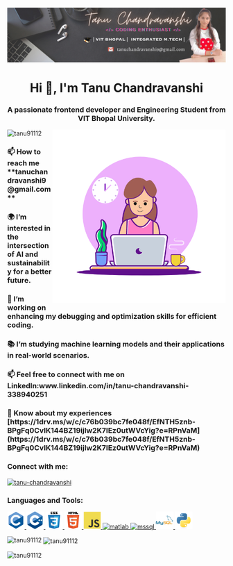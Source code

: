 ![logo](https://github.com/tanu91112/tanu91112/blob/main/banner.png)
<h1 align="center">Hi 👋, I'm Tanu Chandravanshi</h1>
<h3 align="center">A passionate frontend developer and Engineering Student from VIT Bhopal University.</h3>

<img align="right" alt="coding" width="400" src="https://github.com/tanu91112/tanu91112/blob/main/github.gif">

<p align="left"> <img src="https://komarev.com/ghpvc/?username=tanu91112&label=Profile%20views&color=0e75b6&style=flat" alt="tanu91112" /> </p>

<h3>📫 How to reach me **tanuchandravanshi9@gmail.com** <h3> 

  
<h3>🌍 I’m interested in the intersection of AI and sustainability for a better future.<h3>
  
<h3>🔧 I’m working on enhancing my debugging and optimization skills for efficient coding.<h3>
  
<h3>📚 I’m studying machine learning models and their applications in real-world scenarios.<h3>
  
<h3>📫 Feel free to connect with me on LinkedIn:www.linkedin.com/in/tanu-chandravanshi-338940251<h3>

<h3>📄 Know about my experiences [https://1drv.ms/w/c/c76b039bc7fe048f/EfNTH5znb-BPgFq0CvIK144BZ19ijlw2K7IEz0utWVcYig?e=RPnVaM](https://1drv.ms/w/c/c76b039bc7fe048f/EfNTH5znb-BPgFq0CvIK144BZ19ijlw2K7IEz0utWVcYig?e=RPnVaM)<h3>


<h3 align="left">Connect with me:</h3>
<p align="left">
<a href="https://www.linkedin.com/in/tanu-chandravanshi-338940251" target="blank"><img align="center" src="https://raw.githubusercontent.com/rahuldkjain/github-profile-readme-generator/master/src/images/icons/Social/linked-in-alt.svg" alt="tanu-chandravanshi" height="30" width="40" /></a>
</p>

<h3 align="left">Languages and Tools:</h3>
<p align="left"> <a href="https://www.cprogramming.com/" target="_blank" rel="noreferrer"> <img src="https://raw.githubusercontent.com/devicons/devicon/master/icons/c/c-original.svg" alt="c" width="40" height="40"/> </a> <a href="https://www.w3schools.com/cpp/" target="_blank" rel="noreferrer"> <img src="https://raw.githubusercontent.com/devicons/devicon/master/icons/cplusplus/cplusplus-original.svg" alt="cplusplus" width="40" height="40"/> </a> <a href="https://www.w3schools.com/css/" target="_blank" rel="noreferrer"> <img src="https://raw.githubusercontent.com/devicons/devicon/master/icons/css3/css3-original-wordmark.svg" alt="css3" width="40" height="40"/> </a> <a href="https://www.w3.org/html/" target="_blank" rel="noreferrer"> <img src="https://raw.githubusercontent.com/devicons/devicon/master/icons/html5/html5-original-wordmark.svg" alt="html5" width="40" height="40"/> </a> <a href="https://developer.mozilla.org/en-US/docs/Web/JavaScript" target="_blank" rel="noreferrer"> <img src="https://raw.githubusercontent.com/devicons/devicon/master/icons/javascript/javascript-original.svg" alt="javascript" width="40" height="40"/> </a> <a href="https://www.mathworks.com/" target="_blank" rel="noreferrer"> <img src="https://upload.wikimedia.org/wikipedia/commons/2/21/Matlab_Logo.png" alt="matlab" width="40" height="40"/> </a> <a href="https://www.microsoft.com/en-us/sql-server" target="_blank" rel="noreferrer"> <img src="https://www.svgrepo.com/show/303229/microsoft-sql-server-logo.svg" alt="mssql" width="40" height="40"/> </a> <a href="https://www.mysql.com/" target="_blank" rel="noreferrer"> <img src="https://raw.githubusercontent.com/devicons/devicon/master/icons/mysql/mysql-original-wordmark.svg" alt="mysql" width="40" height="40"/> </a> <a href="https://www.python.org" target="_blank" rel="noreferrer"> <img src="https://raw.githubusercontent.com/devicons/devicon/master/icons/python/python-original.svg" alt="python" width="40" height="40"/> </a> </p>

<p><img align="left" src="https://github-readme-stats.vercel.app/api/top-langs?username=tanu91112&show_icons=true&locale=en&layout=compact" alt="tanu91112" /></p>

<p>&nbsp;<img align="center" src="https://github-readme-stats.vercel.app/api?username=tanu91112&show_icons=true&locale=en" alt="tanu91112" /></p>

<p><img align="center" src="https://github-readme-streak-stats.herokuapp.com/?user=tanu91112&" alt="tanu91112" /></p>
